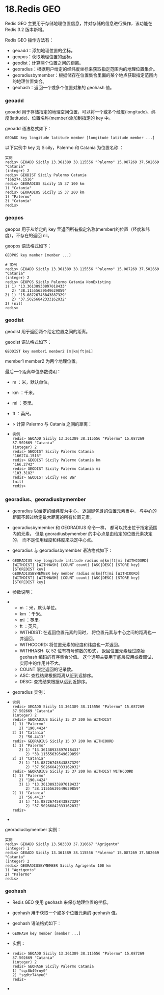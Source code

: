 # 18.Redis GEO

Redis GEO 主要用于存储地理位置信息，并对存储的信息进行操作，该功能在 Redis 3.2 版本新增。

Redis GEO 操作方法有：

- geoadd：添加地理位置的坐标。
- geopos：获取地理位置的坐标。
- geodist：计算两个位置之间的距离。
- georadius：根据用户给定的经纬度坐标来获取指定范围内的地理位置集合。
- georadiusbymember：根据储存在位置集合里面的某个地点获取指定范围内的地理位置集合。
- geohash：返回一个或多个位置对象的 geohash 值。

### geoadd

geoadd 用于存储指定的地理空间位置，可以将一个或多个经度(longitude)、纬度(latitude)、位置名称(member)添加到指定的 key 中。

geoadd 语法格式如下：

```
GEOADD key longitude latitude member [longitude latitude member ...]
```

以下实例中 key 为 Sicily，Palermo 和 Catania 为位置名称 ：

```
实例
redis> GEOADD Sicily 13.361389 38.115556 "Palermo" 15.087269 37.502669 "Catania"
(integer) 2
redis> GEODIST Sicily Palermo Catania
"166274.1516"
redis> GEORADIUS Sicily 15 37 100 km
1) "Catania"
redis> GEORADIUS Sicily 15 37 200 km
1) "Palermo"
2) "Catania"
redis>
```

### geopos

geopos 用于从给定的 key 里返回所有指定名称(member)的位置（经度和纬度），不存在的返回 nil。

geopos 语法格式如下：

```
GEOPOS key member [member ...]
```

```
# 实例
redis> GEOADD Sicily 13.361389 38.115556 "Palermo" 15.087269 37.502669 "Catania"
(integer) 2
redis> GEOPOS Sicily Palermo Catania NonExisting
1) 1) "13.36138933897018433"
   2) "38.11555639549629859"
2) 1) "15.08726745843887329"
   2) "37.50266842333162032"
3) (nil)
redis>
```

### geodist

geodist 用于返回两个给定位置之间的距离。

geodist 语法格式如下：

```
GEODIST key member1 member2 [m|km|ft|mi]
```

member1 member2 为两个地理位置。

最后一个距离单位参数说明：

- m ：米，默认单位。
- km ：千米。
- mi ：英里。
- ft ：英尺。
- \> 计算 Palermo 与 Catania 之间的距离：

- ```
  实例
  redis> GEOADD Sicily 13.361389 38.115556 "Palermo" 15.087269 37.502669 "Catania"
  (integer) 2
  redis> GEODIST Sicily Palermo Catania
  "166274.1516"
  redis> GEODIST Sicily Palermo Catania km
  "166.2742"
  redis> GEODIST Sicily Palermo Catania mi
  "103.3182"
  redis> GEODIST Sicily Foo Bar
  (nil)
  redis>
  ```

### georadius、georadiusbymember

- georadius 以给定的经纬度为中心， 返回键包含的位置元素当中， 与中心的距离不超过给定最大距离的所有位置元素。

- georadiusbymember 和 GEORADIUS 命令一样， 都可以找出位于指定范围内的元素， 但是 georadiusbymember 的中心点是由给定的位置元素决定的， 而不是使用经度和纬度来决定中心点。

- georadius 与 georadiusbymember 语法格式如下：

- ```
  GEORADIUS key longitude latitude radius m|km|ft|mi [WITHCOORD] [WITHDIST] [WITHHASH] [COUNT count] [ASC|DESC] [STORE key] [STOREDIST key]
  GEORADIUSBYMEMBER key member radius m|km|ft|mi [WITHCOORD] [WITHDIST] [WITHHASH] [COUNT count] [ASC|DESC] [STORE key] [STOREDIST key]
  ```

- 参数说明：

- - m ：米，默认单位。
  - km ：千米。
  - mi ：英里。
  - ft ：英尺。
  - WITHDIST: 在返回位置元素的同时， 将位置元素与中心之间的距离也一并返回。
  - WITHCOORD: 将位置元素的经度和纬度也一并返回。
  - WITHHASH: 以 52 位有符号整数的形式， 返回位置元素经过原始 geohash 编码的有序集合分值。 这个选项主要用于底层应用或者调试， 实际中的作用并不大。
  - COUNT 限定返回的记录数。
  - ASC: 查找结果根据距离从近到远排序。
  - DESC: 查找结果根据从远到近排序。

- georadius 实例：

- ```
  实例
  redis> GEOADD Sicily 13.361389 38.115556 "Palermo" 15.087269 37.502669 "Catania"
  (integer) 2
  redis> GEORADIUS Sicily 15 37 200 km WITHDIST
  1) 1) "Palermo"
     2) "190.4424"
  2) 1) "Catania"
     2) "56.4413"
  redis> GEORADIUS Sicily 15 37 200 km WITHCOORD
  1) 1) "Palermo"
     2) 1) "13.36138933897018433"
        2) "38.11555639549629859"
  2) 1) "Catania"
     2) 1) "15.08726745843887329"
        2) "37.50266842333162032"
  redis> GEORADIUS Sicily 15 37 200 km WITHDIST WITHCOORD
  1) 1) "Palermo"
     2) "190.4424"
     3) 1) "13.36138933897018433"
        2) "38.11555639549629859"
  2) 1) "Catania"
     2) "56.4413"
     3) 1) "15.08726745843887329"
        2) "37.50266842333162032"
  redis>
  ```

- 

georadiusbymember 实例：

```
实例
redis> GEOADD Sicily 13.583333 37.316667 "Agrigento"
(integer) 1
redis> GEOADD Sicily 13.361389 38.115556 "Palermo" 15.087269 37.502669 "Catania"
(integer) 2
redis> GEORADIUSBYMEMBER Sicily Agrigento 100 km
1) "Agrigento"
2) "Palermo"
redis>
```

### geohash

- Redis GEO 使用 geohash 来保存地理位置的坐标。

- geohash 用于获取一个或多个位置元素的 geohash 值。

- geohash 语法格式如下：

- ```
  GEOHASH key member [member ...]
  ```

- 实例：

- ```
  redis> GEOADD Sicily 13.361389 38.115556 "Palermo" 15.087269 37.502669 "Catania"
  (integer) 2
  redis> GEOHASH Sicily Palermo Catania
  1) "sqc8b49rny0"
  2) "sqdtr74hyu0"
  redis>
  ```

- 